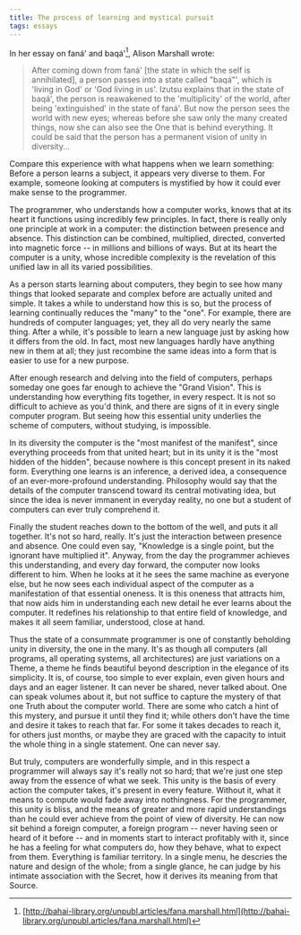 ```yaml
---
title: The process of learning and mystical pursuit
tags: essays
---
```


In her essay on faná' and baqá'[^1], Alison Marshall wrote:

> After coming down from faná' [the state in which the self is
> annihilated], a person passes into a state called "baqá"', which is
> 'living in God' or 'God living in us'.  Izutsu explains that in the
> state of baqá', the person is reawakened to the 'multiplicity' of the
> world, after being 'extinguished' in the state of faná'.  But now the
> person sees the world with new eyes; whereas before she saw only the
> many created things, now she can also see the One that is behind
> everything.  It could be said that the person has a permanent vision
> of unity in diversity...

Compare this experience with what happens when we learn something:
Before a person learns a subject, it appears very diverse to them.  For
example, someone looking at computers is mystified by how it could ever
make sense to the programmer.

The programmer, who understands how a computer works, knows that at its
heart it functions using incredibly few principles.  In fact, there is
really only one principle at work in a computer: the distinction between
presence and absence.  This distinction can be combined, multiplied,
directed, converted into magnetic force -- in millions and billions of
ways.  But at its heart the computer is a unity, whose incredible
complexity is the revelation of this unified law in all its varied
possibilities.

As a person starts learning about computers, they begin to see how many
things that looked separate and complex before are actually united and
simple.  It takes a while to understand how this is so, but the process
of learning continually reduces the "many" to the "one".  For example,
there are hundreds of computer languages; yet, they all do very nearly
the same thing.  After a while, it's possible to learn a new language
just by asking how it differs from the old.  In fact, most new languages
hardly have anything new in them at all; they just recombine the same
ideas into a form that is easier to use for a new purpose.

After enough research and delving into the field of computers, perhaps
someday one goes far enough to achieve the "Grand Vision".  This is
understanding how everything fits together, in every respect.  It is not
so difficult to achieve as you'd think, and there are signs of it in
every single computer program.  But seeing how this essential unity
underlies the scheme of computers, without studying, is impossible.

In its diversity the computer is the "most manifest of the manifest",
since everything proceeds from that united heart; but in its unity it is
the "most hidden of the hidden", because nowhere is this concept present
in its naked form.  Everything one learns is an inference, a derived
idea, a consequence of an ever-more-profound understanding.  Philosophy
would say that the details of the computer transcend toward its central
motivating idea, but since the idea is never immanent in everyday
reality, no one but a student of computers can ever truly comprehend it.

Finally the student reaches down to the bottom of the well, and puts it
all together.  It's not so hard, really.  It's just the interaction
between presence and absence.  One could even say, "Knowledge is a
single point, but the ignorant have multiplied it".  Anyway, from the
day the programmer achieves this understanding, and every day forward,
the computer now looks different to him.  When he looks at it he sees
the same machine as everyone else, but he now sees each individual
aspect of the computer as a manifestation of that essential oneness.  It
is this oneness that attracts him, that now aids him in understanding
each new detail he ever learns about the computer.  It redefines his
relationship to that entire field of knowledge, and makes it all seem
familiar, understood, close at hand.

Thus the state of a consummate programmer is one of constantly beholding
unity in diversity, the one in the many.  It's as though all computers
(all programs, all operating systems, all architectures) are just
variations on a Theme, a theme he finds beautiful beyond description in
the elegance of its simplicity.  It is, of course, too simple to ever
explain, even given hours and days and an eager listener.  It can never
be shared, never talked about.  One can speak volumes about it, but not
suffice to capture the mystery of that one Truth about the computer
world.  There are some who catch a hint of this mystery, and pursue it
until they find it; while others don't have the time and desire it takes
to reach that far.  For some it takes decades to reach it, for others
just months, or maybe they are graced with the capacity to intuit the
whole thing in a single statement.  One can never say.

But truly, computers are wonderfully simple, and in this respect a
programmer will always say it's really not so hard; that we're just one
step away from the essence of what we seek.  This unity is the basis of
every action the computer takes, it's present in every feature.  Without
it, what it means to compute would fade away into nothingness.  For the
programmer, this unity is bliss, and the means of greater and more rapid
understandings than he could ever achieve from the point of view of
diversity.  He can now sit behind a foreign computer, a foreign program
-- never having seen or heard of it before -- and in moments start to
interact profitably with it, since he has a feeling for what computers
do, how they behave, what to expect from them.  Everything is familiar
territory.  In a single menu, he descries the nature and design of the
whole; from a single glance, he can judge by his intimate association
with the Secret, how it derives its meaning from that Source.

[^1]:  [http://bahai-library.org/unpubl.articles/fana.marshall.html](http://bahai-library.org/unpubl.articles/fana.marshall.html)


